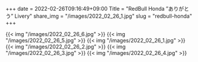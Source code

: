 +++
date  = 2022-02-26T09:16:49+09:00
Title = "RedBull Honda ”ありがとう” Livery"
share_img = "/images/2022_02_26_1.jpg"
slug = "redbull-honda"
+++

{{< img "/images/2022_02_26_6.jpg" >}}
{{< img "/images/2022_02_26_5.jpg" >}}
{{< img "/images/2022_02_26_1.jpg" >}}
{{< img "/images/2022_02_26_2.jpg" >}}
{{< img "/images/2022_02_26_3.jpg" >}}
{{< img "/images/2022_02_26_4.jpg" >}}
